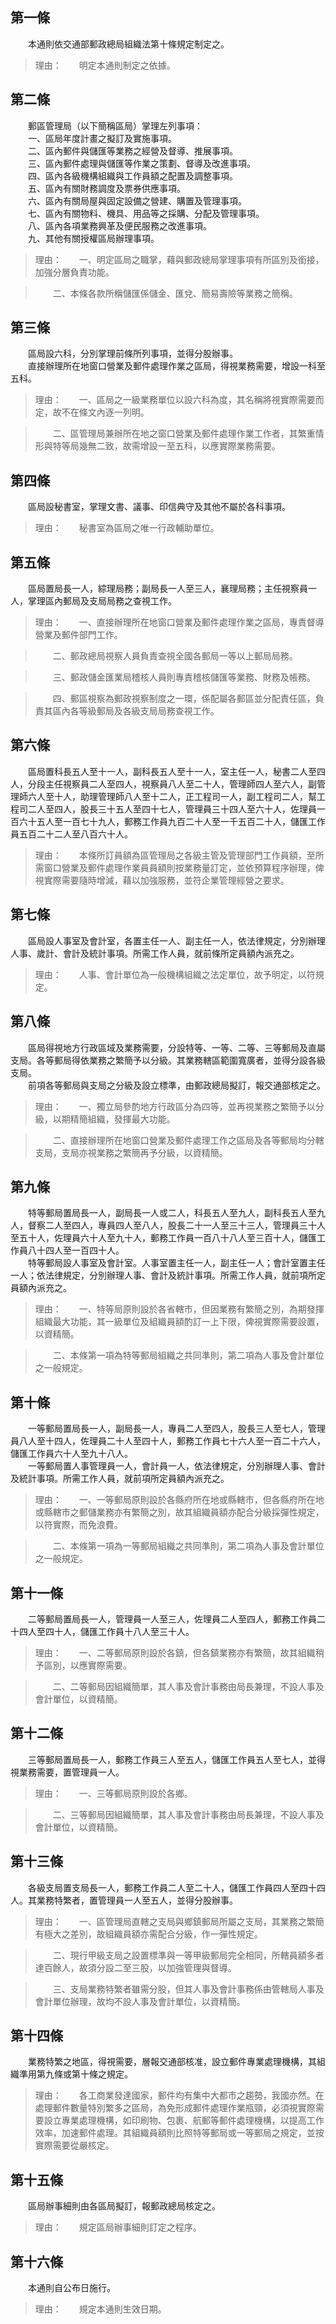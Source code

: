 第一條 
-------
　　本通則依交通部郵政總局組織法第十條規定制定之。  
> 理由：　　明定本通則制定之依據。



第二條 
-------
　　郵區管理局（以下簡稱區局）掌理左列事項：  
　　一、區局年度計畫之擬訂及實施事項。  
　　二、區內郵件與儲匯等業務之經營及督導、推展事項。  
　　三、區內郵件處理與儲匯等作業之策劃、督導及改進事項。  
　　四、區內各級機構組織與工作員額之配置及調整事項。  
　　五、區內有關財務調度及票券供應事項。  
　　六、區內有關局屋與固定設備之營建、購置及管理事項。  
　　七、區內有關物料、機具、用品等之採購、分配及管理事項。  
　　八、區內各項業務興革及便民服務之改進事項。  
　　九、其他有關授權區局辦理事項。  
> 理由：　　一、明定區局之職掌，藉與郵政總局掌理事項有所區別及銜接，加強分層負責功能。

> 　　二、本條各款所稱儲匯係儲金、匯兌、簡易壽險等業務之簡稱。



第三條 
-------
　　區局設六科，分別掌理前條所列事項，並得分股辦事。  
　　直接辦理所在地窗口營業及郵件處理作業之區局，得視業務需要，增設一科至五科。  
> 理由：　　一、區局之一級業務單位以設六科為度，其名稱將視實際需要而定，故不在條文內逐一列明。

> 　　二、區管理局兼辦所在地之窗口營業及郵件處理作業工作者，其繁重情形與特等局幾無二致，故需增設一至五科，以應實際業務需要。



第四條 
-------
　　區局設秘書室，掌理文書、議事、印信典守及其他不屬於各科事項。  
> 理由：　　秘書室為區局之唯一行政輔助單位。



第五條 
-------
　　區局置局長一人，綜理局務；副局長一人至三人，襄理局務；主任視察員一人，掌理區內郵局及支局局務之查視工作。  
> 理由：　　一、直接辦理所在地窗口營業及郵件處理作業之區局，專責督導營業及郵件部門工作。

> 　　二、郵政總局視察人員負責查視全國各郵局一等以上郵局局務。

> 　　三、郵政儲金匯業局稽核人員則專責稽核儲匯等業務、財務及帳務。

> 　　四、郵區視察為郵政視察制度之一環，係配屬各郵區並分配責任區，負責其區內各等級郵局及各級支局局務查視工作。



第六條 
-------
　　區局置科長五人至十一人，副科長五人至十一人，室主任一人，秘書二人至四人，分段主任視察員二人至四人，視察員八人至二十人，管理師四人至六人，副管理師六人至十人，助理管理師八人至十二人，正工程司一人，副工程司二人，幫工程司二人至四人，股長三十五人至四十七人，管理員三十四人至六十人，佐理員一百六十五人至一百七十九人，郵務工作員九百二十人至一千五百二十人，儲匯工作員五百二十二人至八百六十人。  
> 理由：　　本條所訂員額為區管理局之各級主管及管理部門工作員額，至所需窗口營業及郵件處理作業員員額則按業務量訂定，並依預算程序辦理，俾視實際需要隨時增減，藉以加強服務，並符企業管理經營之要求。



第七條 
-------
　　區局設人事室及會計室，各置主任一人、副主任一人，依法律規定，分別辦理人事、歲計、會計及統計事項。所需工作人員，就前條所定員額內派充之。  
> 理由：　　人事、會計單位為一般機構組織之法定單位，故予明定，以符規定。



第八條 
-------
　　區局得視地方行政區域及業務需要，分設特等、一等、二等、三等郵局及直屬支局。各等郵局得依業務之繁簡予以分級。其業務轄區範圍寬廣者，並得分設各級支局。  
　　前項各等郵局與支局之分級及設立標準，由郵政總局擬訂，報交通部核定之。  
> 理由：　　一、獨立局參酌地方行政區分為四等，並再視業務之繁簡予以分級，以期精簡組織，發揮最大功能。

> 　　二、直接辦理所在地窗口營業及郵件處理工作之區局及各等郵局均分轄支局，支局亦視業務之繁簡再予分級，以資精簡。



第九條 
-------
　　特等郵局置局長一人，副局長一人或二人，科長五人至九人，副科長五人至九人，督察二人至四人，專員四人至八人，股長二十一人至三十三人，管理員三十人至五十人，佐理員六十人至九十人，郵務工作員一百八十八人至三百十人，儲匯工作員八十四人至一百四十人。  
　　特等郵局設人事室及會計室。人事室置主任一人，副主任一人；會計室置主任一人；依法律規定，分別辦理人事、會計及統計事項。所需工作人員，就前項所定員額內派充之。  
> 理由：　　一、特等局原則設於各省轄市，但因業務有繁簡之別，為期發揮組織最大功能，其一級單位及組織員額酌訂一上下限，俾視實際需要設置，以資精簡。

> 　　二、本條第一項為特等郵局組織之共同準則，第二項為人事及會計單位之一般規定。



第十條 
-------
　　一等郵局置局長一人，副局長一人，專員二人至四人，股長三人至七人，管理員八人至十四人，佐理員二十人至四十人，郵務工作員七十六人至一百二十六人，儲匯工作員六十人至九十八人。  
　　一等郵局置人事管理員一人，會計員一人，依法律規定，分別辦理人事、會計及統計事項。所需工作人員，就前項所定員額內派充之。  
> 理由：　　一、一等郵局原則設於各縣府所在地或縣轄市，但各縣府所在地或縣轄市之郵儲業務亦有繁簡之別，故其組織員額亦配合分級採彈性規定，以符實際，而免浪費。

> 　　二、本條第一項為一等郵局組織之共同準則，第二項為人事及會計單位之一般規定。



第十一條 
---------
　　二等郵局置局長一人，管理員一人至三人，佐理員二人至四人，郵務工作員二十四人至四十人，儲匯工作員十八人至三十人。  
> 理由：　　一、二等郵局原則設於各鎮，但各鎮業務亦有繁簡，故其組織稍予區別，以應實際需要。

> 　　二、二等郵局因組織簡單，其人事及會計事務由局長兼理，不設人事及會計單位，以資精簡。



第十二條 
---------
　　三等郵局置局長一人，郵務工作員三人至五人，儲匯工作員五人至七人，並得視業務需要，置管理員一人。  
> 理由：　　一、三等郵局原則設於各鄉。

> 　　二、三等郵局因組織簡單，其人事及會計事務由局長兼理，不設人事及會計單位，以資精簡。



第十三條 
---------
　　各級支局置支局長一人，郵務工作員二人至二十人，儲匯工作員四人至四十四人。其業務特繁者，置管理員一人至五人，並得分股辦事。  
> 理由：　　一、區管理局直轄之支局與鄉鎮郵局所屬之支局，其業務之繁簡有極大之差別，故組織員額亦需配合分級，作一彈性規定。

> 　　二、現行甲級支局之設置標準與一等甲級郵局完全相同，所轄員額多者達百餘人，故須分設二至三股，以加強管理與督導。

> 　　三、支局業務特繁者雖需分股，但其人事及會計事務係由管轄局人事及會計單位辦理，故均不設人事及會計單位，以資精簡。



第十四條 
---------
　　業務特繁之地區，得視需要，層報交通部核准，設立郵件專業處理機構，其組織準用第九條或第十條之規定。  
> 理由：　　各工商業發達國家，郵件均有集中大都市之趨勢，我國亦然。在處理郵件數量特別繁多之區局，為免形成郵件處理作業瓶頸，必須視實際需要設立專業處理機構，如印刷物、包裹、航郵等郵件處理機構，以提高工作效率，加速郵件處理。其組織員額則比照特等郵局或一等郵局之規定，並按實際需要從嚴核定。



第十五條 
---------
　　區局辦事細則由各區局擬訂，報郵政總局核定之。  
> 理由：　　規定區局辦事細則訂定之程序。



第十六條 
---------
　　本通則自公布日施行。  
> 理由：　　規定本通則生效日期。